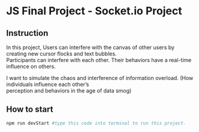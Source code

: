 # JS Final Project - Socket.io Project
## Instruction
In this project, Users can interfere with the canvas of other users by creating new cursor flocks and text bubbles.<br>
Participants can interfere with each other. Their behaviors have a real-time influence on others. <br>

I want to simulate the chaos and interference of information overload. (How individuals influence each other’s<br> perception and behaviors in the age of data smog)

## How to start

```Bash
npm run devStart #type this code into terminal to run this project.

